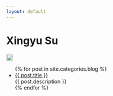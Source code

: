 ```yaml
---
layout: default
---
```


<body>
  <div class="index-wrapper">
    <div class="aside">
      <div class="info-card">
        <h1>Xingyu Su</h1>
        <a href="http://github.com/SuXY15/" target="_blank"><img src="http://github.com/SuXY15/MyPic/master/sss.ico" alt="" width="18"/></a>
      </div>
      <div id="particles-js"></div>
    </div>
    <div class="index-content">
      <ul class="artical-list">
        {% for post in site.categories.blog %}
        <li>
          <a href="{{ post.url }}" class="title">{{ post.title }}</a>
          <div class="title-desc">{{ post.description }}</div>
        </li>
        {% endfor %}
      </ul>
    </div>
  </div>
</body>
